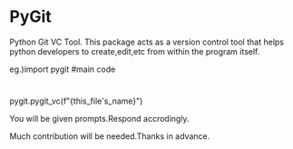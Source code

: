 # PyGit
Python Git VC Tool.
This package acts as a version control tool that helps python developers to create,edit,etc from within the program itself.

eg.)import pygit
#main code
#
#
#
pygit.pygit_vc(f"{this_file's_name}")

You will be given prompts.Respond accrodingly.

Much contribution will be needed.Thanks in advance.
